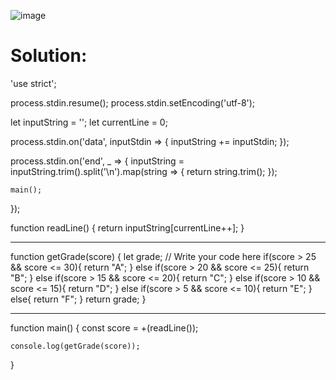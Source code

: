 ![image](https://user-images.githubusercontent.com/66727050/151688498-88a82463-5e62-4732-92e2-4d21727cd2b4.png)

# Solution:

'use strict';

process.stdin.resume();
process.stdin.setEncoding('utf-8');

let inputString = '';
let currentLine = 0;

process.stdin.on('data', inputStdin => {
    inputString += inputStdin;
});

process.stdin.on('end', _ => {
    inputString = inputString.trim().split('\n').map(string => {
        return string.trim();
    });
    
    main();    
});

function readLine() {
    return inputString[currentLine++];
}

<hr>

function getGrade(score) {
    let grade;
    // Write your code here
    if(score > 25 && score <= 30){
        return "A";
    } else if(score > 20 && score <= 25){
        return "B";
    } else if(score > 15 && score <= 20){
        return "C";
    } else if(score > 10 && score <= 15){
        return "D";
    } else if(score > 5 && score <= 10){
        return "E";
    } else{
        return "F";
    }
    return grade;
}

<hr>

function main() {
    const score = +(readLine());
    
    console.log(getGrade(score));
}
